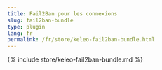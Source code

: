 ```yaml
---
title: Fail2Ban pour les connexions
slug: fail2ban-bundle
type: plugin
lang: fr
permalink: /fr/store/keleo-fail2ban-bundle.html
---
```


{% include store/keleo-fail2ban-bundle.md %}
